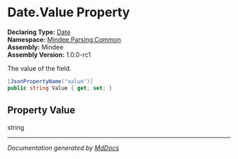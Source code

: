 ﻿<!--  
  <auto-generated>   
    The contents of this file were generated by a tool.  
    Changes to this file may be list if the file is regenerated  
  </auto-generated>   
-->

# Date.Value Property

**Declaring Type:** [Date](../index.md)  
**Namespace:** [Mindee.Parsing.Common](../../index.md)  
**Assembly:** Mindee  
**Assembly Version:** 1.0.0\-rc1

The value of the field.

```csharp
[JsonPropertyName("value")]
public string Value { get; set; }
```

## Property Value

string

___

*Documentation generated by [MdDocs](https://github.com/ap0llo/mddocs)*

